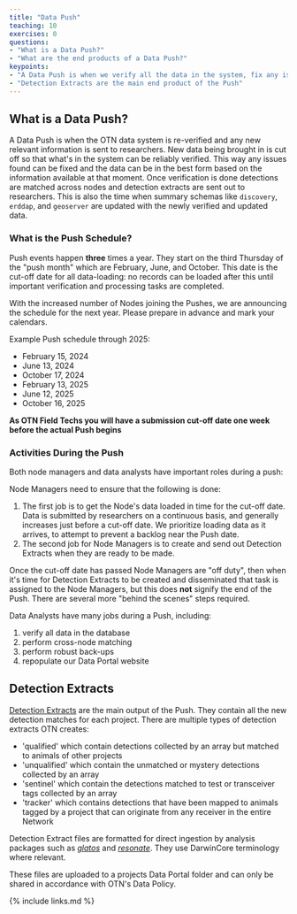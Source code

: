 ```yaml
---
title: "Data Push"
teaching: 10
exercises: 0
questions:
- "What is a Data Push?"
- "What are the end products of a Data Push?"
keypoints:
- "A Data Push is when we verify all the data in the system, fix any issues, and then provide detection matches to researchers"
- "Detection Extracts are the main end product of the Push"
---
```


## What is a Data Push?

A Data Push is when the OTN data system is re-verified and any new relevant information is sent to researchers. New data being brought in is cut off so that what's in the system can be reliably verified. This way any issues found can be fixed and the data can be in the best form based on the information available at that moment. Once verification is done detections are matched across nodes and detection extracts are sent out to researchers. This is also the time when summary schemas like `discovery`, `erddap`, and `geoserver` are updated with the newly verified and updated data.

### What is the Push Schedule?

Push events happen **three** times a year. They start on the third Thursday of the "push month" which are February, June, and October. This date is the cut-off date for all data-loading: no records can be loaded after this until important verification and processing tasks are completed.

With the increased number of Nodes joining the Pushes, we are announcing the schedule for the next year. Please prepare in advance and mark your calendars.

Example Push schedule through 2025:
- February 15, 2024
- June 13, 2024
- October 17, 2024
- February 13, 2025
- June 12, 2025
- October 16, 2025

**As OTN Field Techs you will have a submission cut-off date one week before the actual Push begins**

### Activities During the Push

Both node managers and data analysts have important roles during a push:

Node Managers need to ensure that the following is done:
1. The first job is to get the Node's data loaded in time for the cut-off date. Data is submitted by researchers on a continuous basis, and generally increases just before a cut-off date. We prioritize loading data as it arrives, to attempt to prevent a backlog near the Push date.
1. The second job for Node Managers is to create and send out Detection Extracts when they are ready to be made. 

Once the cut-off date has passed Node Managers are "off duty", then when it's time for Detection Extracts to be created and disseminated that task is assigned to the Node Managers, but this does **not** signify the end of the Push. There are several more "behind the scenes" steps required.

Data Analysts have many jobs during a Push, including:
1. verify all data in the database
1. perform cross-node matching
1. perform robust back-ups
1. repopulate our Data Portal website

## Detection Extracts

[Detection Extracts](https://members.oceantrack.org/data/otn-detection-extract-documentation-matched-to-animals) are the main output of the Push. They contain all the new detection matches for each project. There are multiple types of detection extracts OTN creates:
- 'qualified' which contain detections collected by an array but matched to animals of other projects
- 'unqualified' which contain the unmatched or mystery detections collected by an array
- 'sentinel' which contain the detections matched to test or transceiver tags collected by an array
- 'tracker' which contains detections that have been mapped to animals tagged by a project that can originate from any receiver in the entire Network

Detection Extract files are formatted for direct ingestion by analysis packages such as [*glatos*](https://github.com/ocean-tracking-network/glatos) and [*resonate*](https://gitlab.oceantrack.org/otndc/resonate). They use DarwinCore terminology where relevant.

These files are uploaded to a projects Data Portal folder and can only be shared in accordance with OTN's Data Policy.

{% include links.md %}